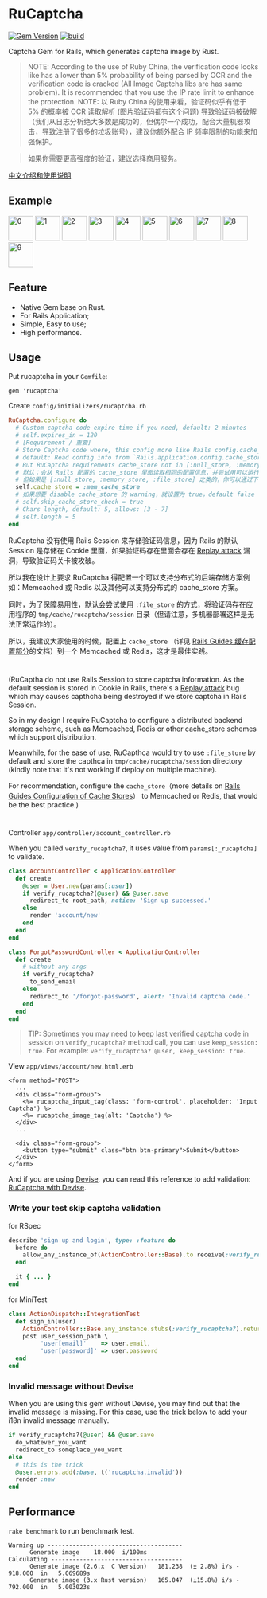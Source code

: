 # RuCaptcha

[![Gem Version](https://badge.fury.io/rb/rucaptcha.svg)](https://badge.fury.io/rb/rucaptcha)
[![build](https://github.com/huacnlee/rucaptcha/workflows/build/badge.svg)](https://github.com/huacnlee/rucaptcha/actions?query=workflow%3Abuild)

Captcha Gem for Rails, which generates captcha image by Rust.

> NOTE: According to the use of Ruby China, the verification code looks like has a lower than 5% probability of being parsed by OCR and the verification code is cracked (All Image Captcha libs are has same problem). It is recommended that you use the IP rate limit to enhance the protection.
> NOTE: 以 Ruby China 的使用来看，验证码似乎有低于 5% 的概率被 OCR 读取解析 (图片验证码都有这个问题) 导致验证码被破解（我们从日志分析绝大多数是成功的，但偶尔一个成功，配合大量机器攻击，导致注册了很多的垃圾账号），建议你额外配合 IP 频率限制的功能来加强保护。

> 如果你需要更高强度的验证，建议选择商用服务。

[中文介绍和使用说明](https://ruby-china.org/topics/27832)

## Example

<img src="https://user-images.githubusercontent.com/5518/196329734-fee49f62-050b-44c8-a5a8-7ffdd3c5a3f6.png" height="50" alt="0"> <img src="https://user-images.githubusercontent.com/5518/196329738-64b264a1-e3fb-4804-ac46-0df18fb31d1e.png" height="50" alt="1"> <img src="https://user-images.githubusercontent.com/5518/196329740-e10ded26-ba46-4e9b-93b8-ce30c198f880.png" height="50" alt="2"> <img src="https://user-images.githubusercontent.com/5518/196329743-c7b055b8-b309-4554-8c95-66c5caf4437d.png" height="50" alt="3"> <img src="https://user-images.githubusercontent.com/5518/196329745-eb68f0c3-ccac-4fa3-aa7a-cc4c2caeb41e.png" height="50" alt="4"> <img src="https://user-images.githubusercontent.com/5518/196329746-b15a9f71-262e-4699-87c7-a5561c6caf2c.png" height="50" alt="5"> <img src="https://user-images.githubusercontent.com/5518/196329747-d111a5d3-89a1-487b-989e-5be8059488c2.png" height="50" alt="6"> <img src="https://user-images.githubusercontent.com/5518/196329749-2cb44aa3-8b59-427c-91f3-59566d6de8a5.png" height="50" alt="7"> <img src="https://user-images.githubusercontent.com/5518/196329754-ae64374b-f2e5-44b8-a7f4-3aee1405c193.png" height="50" alt="8"> <img src="https://user-images.githubusercontent.com/5518/196329755-26b88705-bf34-4d32-a4dc-076530582a90.png" height="50" alt="9">

## Feature

- Native Gem base on Rust.
- For Rails Application;
- Simple, Easy to use;
- High performance.

## Usage

Put rucaptcha in your `Gemfile`:

```
gem 'rucaptcha'
```

Create `config/initializers/rucaptcha.rb`

```rb
RuCaptcha.configure do
  # Custom captcha code expire time if you need, default: 2 minutes
  # self.expires_in = 120
  # [Requirement / 重要]
  # Store Captcha code where, this config more like Rails config.cache_store
  # default: Read config info from `Rails.application.config.cache_store`
  # But RuCaptcha requirements cache_store not in [:null_store, :memory_store, :file_store]
  # 默认：会从 Rails 配置的 cache_store 里面读取相同的配置信息，并尝试用可以运行的方式，用于存储验证码字符
  # 但如果是 [:null_store, :memory_store, :file_store] 之类的，你可以通过下面的配置项单独给 RuCaptcha 配置 cache_store
  self.cache_store = :mem_cache_store
  # 如果想要 disable cache_store 的 warning，就设置为 true，default false
  # self.skip_cache_store_check = true
  # Chars length, default: 5, allows: [3 - 7]
  # self.length = 5
end
```

RuCaptcha 没有使用 Rails Session 来存储验证码信息，因为 Rails 的默认 Session 是存储在 Cookie 里面，如果验证码存在里面会存在 [Replay attack](https://en.wikipedia.org/wiki/Replay_attack) 漏洞，导致验证码关卡被攻破。

所以我在设计上要求 RuCaptcha 得配置一个可以支持分布式的后端存储方案例如：Memcached 或 Redis 以及其他可以支持分布式的 cache_store 方案。

同时，为了保障易用性，默认会尝试使用 `:file_store` 的方式，将验证码存在应用程序的 `tmp/cache/rucaptcha/session` 目录（但请注意，多机器部署这样是无法正常运作的）。

所以，我建议大家使用的时候，配置上 `cache_store` （详见 [Rails Guides 缓存配置部分](https://ruby-china.github.io/rails-guides/caching_with_rails.html#%E9%85%8D%E7%BD%AE)的文档）到一个 Memcached 或 Redis，这才是最佳实践。

#

(RuCaptha do not use Rails Session to store captcha information. As the default session is stored in Cookie in Rails, there's a [Replay attack](https://en.wikipedia.org/wiki/Replay_attack) bug which may causes capthcha being destroyed if we store captcha in Rails Session.

So in my design I require RuCaptcha to configure a distributed backend storage scheme, such as Memcached, Redis or other cache_store schemes which support distribution.

Meanwhile, for the ease of use, RuCapthca would try to use `:file_store` by default and store the capthca in `tmp/cache/rucaptcha/session` directory (kindly note that it's not working if deploy on multiple machine).

For recommendation, configure the `cache_store`（more details on [Rails Guides Configuration of Cache Stores](http://guides.rubyonrails.org/caching_with_rails.html#configuration)） to Memcached or Redis, that would be the best practice.)

#

Controller `app/controller/account_controller.rb`

When you called `verify_rucaptcha?`, it uses value from `params[:_rucaptcha]` to validate.

```rb
class AccountController < ApplicationController
  def create
    @user = User.new(params[:user])
    if verify_rucaptcha?(@user) && @user.save
      redirect_to root_path, notice: 'Sign up successed.'
    else
      render 'account/new'
    end
  end
end

class ForgotPasswordController < ApplicationController
  def create
    # without any args
    if verify_rucaptcha?
      to_send_email
    else
      redirect_to '/forgot-password', alert: 'Invalid captcha code.'
    end
  end
end
```

> TIP: Sometimes you may need to keep last verified captcha code in session on `verify_rucaptcha?` method call, you can use `keep_session: true`. For example: `verify_rucaptcha? @user, keep_session: true`.

View `app/views/account/new.html.erb`

```erb
<form method="POST">
  ...
  <div class="form-group">
    <%= rucaptcha_input_tag(class: 'form-control', placeholder: 'Input Captcha') %>
    <%= rucaptcha_image_tag(alt: 'Captcha') %>
  </div>
  ...

  <div class="form-group">
    <button type="submit" class="btn btn-primary">Submit</button>
  </div>
</form>
```

And if you are using [Devise](https://github.com/plataformatec/devise), you can read this reference to add validation: [RuCaptcha with Devise](https://github.com/huacnlee/rucaptcha/wiki/Working-with-Devise).

### Write your test skip captcha validation

for RSpec

```rb
describe 'sign up and login', type: :feature do
  before do
    allow_any_instance_of(ActionController::Base).to receive(:verify_rucaptcha?).and_return(true)
  end

  it { ... }
end
```

for MiniTest

```rb
class ActionDispatch::IntegrationTest
  def sign_in(user)
    ActionController::Base.any_instance.stubs(:verify_rucaptcha?).returns(true)
    post user_session_path \
         'user[email]'    => user.email,
         'user[password]' => user.password
  end
end
```

### Invalid message without Devise

When you are using this gem without Devise, you may find out that the invalid message is missing.
For this case, use the trick below to add your i18n invalid message manually.

```rb
if verify_rucaptcha?(@user) && @user.save
  do_whatever_you_want
  redirect_to someplace_you_want
else
  # this is the trick
  @user.errors.add(:base, t('rucaptcha.invalid'))
  render :new
end
```

## Performance

`rake benchmark` to run benchmark test.

```
Warming up --------------------------------------
      Generate image    18.000  i/100ms
Calculating -------------------------------------
      Generate image (2.6.x  C Version)   181.238  (± 2.8%) i/s -    918.000  in   5.069689s
      Generate image (3.x Rust version)   165.047  (±15.8%) i/s -    792.000  in   5.003023s
```
